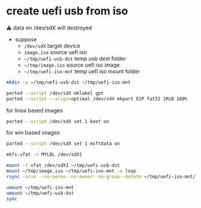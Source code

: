 # create uefi usb from iso

:warning: data on /dev/sdX will destroyed

- suppose
  - `/dev/sdX` target device
  - `image.iso` source uefi iso
  - `~/tmp/uefi-usb-dst` temp usb dest folder  
  - `~/tmp/image.iso` source uefi iso image
  - `~/tmp/uefi-iso-mnt` temp uefi iso mount folder

```sh
mkdir -p ~/tmp/uefi-usb-dst ~/tmp/uefi-iso-mnt

parted --script /dev/sdX mklabel gpt
parted --script --align=optimal /dev/sdX mkpart ESP fat32 1MiB 100%
```

for linux based images
```sh
parted --script /dev/sdX set 1 boot on
```

for win based images
```sh
parted --script /dev/sdX set 1 msftdata on
```

```sh
mkfs.vfat -n MYLBL /dev/sdX1

mount -t vfat /dev/sdX1 ~/tmp/uefi-usb-dst
mount ~/tmp/image.iso ~/tmp/uefi-iso-mnt -o loop
rsync -arvx --no-perms--no-owner--no-group--delete ~/tmp/uefi-iso-mnt/ ~/tmp/uefi-usb-dst/

umount ~/tmp/uefi-iso-mnt
umount ~/tmp/uefi-usb-dst
sync
```
